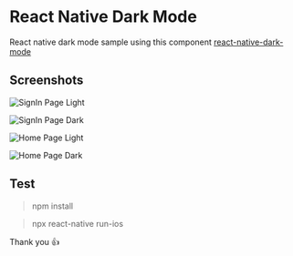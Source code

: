 # React Native Dark Mode

React native dark mode sample using this component
[react-native-dark-mode](https://www.npmjs.com/package/react-native-dark-mode)

## Screenshots
![SignIn Page Light](/screenshots/sign_light_mode.png)

![SignIn Page Dark](/screenshots/sign_dark_mode.png)

![Home Page Light](/screenshots/home_light_mode.png)

![Home Page Dark](/screenshots/home_dark_mode.png)

## Test
>npm install

>npx react-native run-ios


Thank you :+1:
